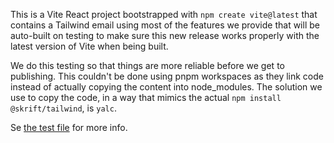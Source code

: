 This is a Vite React project bootstrapped with `npm create vite@latest` that contains a Tailwind
email using most of the features we provide that will be auto-built on testing to
make sure this new release works properly with the latest version of Vite when being built.

We do this testing so that things are more reliable before we get to publishing. This
couldn't be done using pnpm workspaces as they link code instead of actually copying the content into node_modules.
The solution we use to copy the code, in a way that mimics the actual `npm install @skrift/tailwind`, is `yalc`.

Se [the test file](../_tests/vite.spec.ts) for more info.
